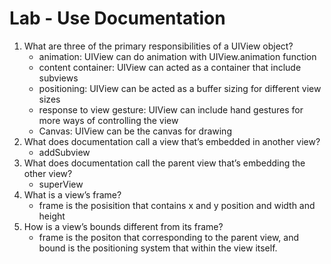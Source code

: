 Lab - Use Documentation
===
1. What are three of the primary responsibilities of a UIView object?
    - animation: UIView can do animation with UIView.animation function
    - content container: UIView can acted as a container that include subviews
    - positioning: UIView can be acted as a buffer sizing for different view sizes
    - response to view gesture: UIView can include hand gestures for more ways of controlling the view
    - Canvas: UIView can be the canvas for drawing
2. What does documentation call a view that’s embedded in another view?
    - addSubview
3. What does documentation call the parent view that’s embedding the other view?
    - superView 
4. What is a view’s frame?
    - frame is the posisition that contains x and y position and width and height
5. How is a view’s bounds different from its frame?
    - frame is the positon that corresponding to the parent view, and bound is the positioning system that within the view itself.



